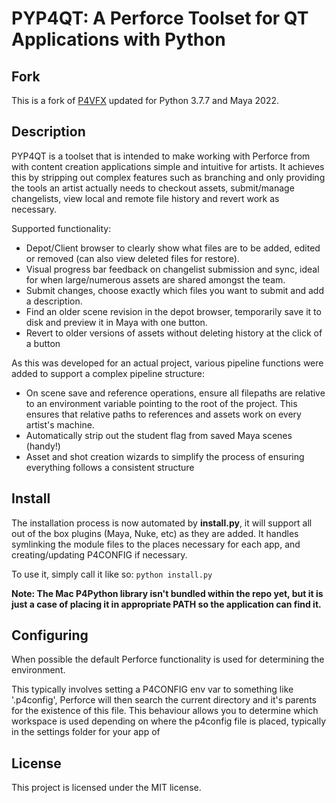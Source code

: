 # PYP4QT: A Perforce Toolset for QT Applications with Python

## Fork
This is a fork of [P4VFX](https://github.com/TomMinor/P4VFX) updated for Python 3.7.7 and Maya 2022.

## Description
PYP4QT is a toolset that is intended to make working with Perforce from with content creation applications simple and intuitive for artists. It achieves this by stripping out complex features such as branching and only providing the tools an artist actually needs to checkout assets, submit/manage changelists, view local and remote file history and revert work as necessary.

Supported functionality:
* Depot/Client browser to clearly show what files are to be added, edited or removed (can also view deleted files for restore).
* Visual progress bar feedback on changelist submission and sync, ideal for when large/numerous assets are shared amongst the team.
* Submit changes, choose exactly which files you want to submit and add a description.
* Find an older scene revision in the depot browser, temporarily save it to disk and preview it in Maya with one button.
* Revert to older versions of assets without deleting history at the click of a button

As this was developed for an actual project, various pipeline functions were added to support a complex pipeline structure:
* On scene save and reference operations, ensure all filepaths are relative to an environment variable pointing to the root of the project. This ensures that relative paths to references and assets work on every artist's machine.
* Automatically strip out the student flag from saved Maya scenes (handy!)
* Asset and shot creation wizards to simplify the process of ensuring everything follows a consistent structure

## Install

The installation process is now automated by **install.py**, it will support all out of the box plugins (Maya, Nuke, etc) as they are added. It handles symlinking the module files to the places necessary for each app, and creating/updating P4CONFIG if necessary.

To use it, simply call it like so:
```python install.py```

**Note: The Mac P4Python library isn't bundled within the repo yet, but it is just a case of placing it in appropriate PATH so the application can find it.**

## Configuring

When possible the default Perforce functionality is used for determining the environment.

This typically involves setting a P4CONFIG env var to something like '.p4config', Perforce will then search the current directory and it's parents for the existence of this file. This behaviour allows you to determine which workspace is used depending on where the p4config file is placed, typically in the settings folder for your app of 


## License

This project is licensed under the MIT license.
